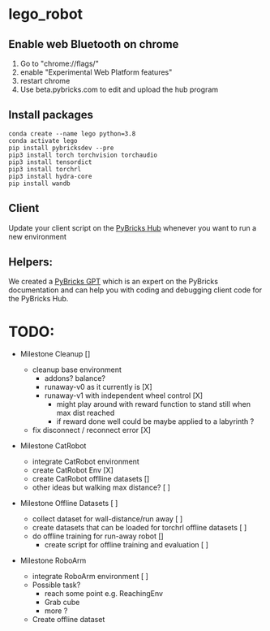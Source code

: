 # lego_robot

## Enable web Bluetooth on chrome

 1. Go to "chrome://flags/" 
 2. enable "Experimental Web Platform features"
 3. restart chrome
 4. Use beta.pybricks.com to edit and upload the hub program

## Install packages
```
conda create --name lego python=3.8
conda activate lego
pip install pybricksdev --pre
pip3 install torch torchvision torchaudio
pip3 install tensordict
pip3 install torchrl
pip3 install hydra-core
pip install wandb
```

## Client 
Update your client script on the [PyBricks Hub](https://beta.pybricks.com/) whenever you want to run a new environment


## Helpers:
We created a [PyBricks GPT](https://chat.openai.com/g/g-YZYA1j4yF-pybrics-lego-doc) which is an expert on the PyBricks documentation and can help you with coding and debugging client code for the PyBricks Hub.


# TODO:

- Milestone Cleanup []
    - cleanup base environment
        - addons? balance?
        - runaway-v0 as it currently is [X]
        - runaway-v1 with independent wheel control [X]
            - might play around with reward function to stand still when max dist reached
            - if reward done well could be maybe applied to a labyrinth ?
    - fix disconnect / reconnect error [X]


- Milestone CatRobot
    - integrate CatRobot environment
    - create CatRobot Env [X]
    - create CatRobot offlline datasets []
    - other ideas but walking max distance? [ ]


- Milestone Offline Datasets [ ]
    - collect dataset for wall-distance/run away [ ]
    - create datasets that can be loaded for torchrl offline datasets [ ]
    - do offline training for run-away robot []
        - create script for offline training and evaluation [ ]


- Milestone RoboArm 
    - integrate RoboArm environment [ ]
    - Possible task? 
        - reach some point e.g. ReachingEnv
        - Grab cube 
        - more ? 
    - Create offline dataset
